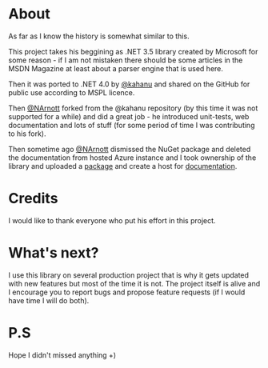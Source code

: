 # About
As far as I know the history is somewhat similar to this.

This project takes his beggining as .NET 3.5 library created by Microsoft for some reason - if I am not mistaken there should be some articles in the MSDN Magazine at least about a parser engine that is used here.

Then it was ported to .NET 4.0 by [@kahanu](https://github.com/kahanu) and shared on the GitHub for public use according to MSPL licence.

Then [@NArnott](https://github.com/NArnott
) forked from the @kahanu repository (by this time it was not supported for a while) and did a great job - he introduced unit-tests, web documentation and lots of stuff (for some period of time I was contributing to his fork). 

Then sometime ago [@NArnott](https://github.com/NArnott
) dismissed the NuGet package and deleted the documentation from hosted Azure instance and I took ownership of the library and uploaded a [package][1] and create a host for [documentation][2].

[1]: https://www.nuget.org/packages/AK.System.Linq.Dynamic/ "NuGet - Dynamic Linq Library"
[2]: http://ak-dynamic-linq.azurewebsites.net

# Credits
I would like to thank everyone who put his effort in this project. 

# What's next?
I use this library on several production project that is why it gets updated with new features but most of the time it is not. The project itself is alive and I encourage you to report bugs and propose feature requests (if I would have time I will do both).

# P.S
Hope I didn't missed anything +)
